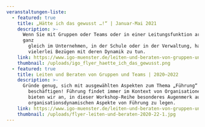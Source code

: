 ```yaml
---
veranstaltungen-liste:
  - featured: true
    title: „Hätte ich das gewusst …!“ | Januar-Mai 2021
    description: >-
      Wenn Sie mit Gruppen oder Teams oder in einer Leitungsfunktion arbeiten,
      ganz
        gleich im Unternehmen, in der Schule oder in der Verwaltung, haben Sie in
        vielerlei Bezügen mit deren Dynamik zu tun.
    link: https://www.igo-muenster.de/leiten-und-beraten-von-gruppen-und-teams-3/
    thumbnail: /uploads/igo_flyer_haette_ich_das_gewusst.png
  - featured: true
    title: Leiten und Beraten von Gruppen und Teams | 2020–2022
    description: >-
      Gründe genug, sich mit ausgewählten Aspekten zum Thema „Führung“ zu
        beschäftigen! Führung findet immer im Kontext von Organisationen statt, daher
        bieten wir an, in dieser Workshop-Reihe besonderes Augenmerk auf die
        organisationsdynamischen Aspekte von Führung zu legen.
    link: https://www.igo-muenster.de/leiten-und-beraten-von-gruppen-und-teams-3/
    thumbnail: /uploads/flyer-leiten-und-beraten-2020-22-1.jpg
---
```

